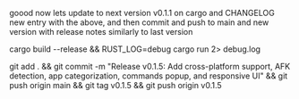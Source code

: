 goood now lets update to next version v0.1.1 on cargo and CHANGELOG new entry with the above, and then commit and push to main and new version with release notes similarly to last version



cargo build --release && RUST_LOG=debug cargo run 2> debug.log

git add . && git commit -m "Release v0.1.5: Add cross-platform support, AFK detection, app categorization, commands popup, and responsive UI" && git push origin main && git tag v0.1.5 && git push origin v0.1.5


